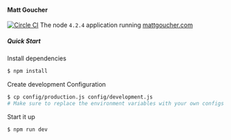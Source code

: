 #### Matt Goucher
[![Circle CI](https://circleci.com/gh/mattgoucher/mattgoucher.com/tree/master.svg?style=svg)](https://circleci.com/gh/mattgoucher/mattgoucher.com/tree/master) The node `4.2.4` application running [mattgoucher.com](https://mattgoucher.com)

##### Quick Start
  Install dependencies
```bash
$ npm install
```

  Create development Configuration
```bash
$ cp config/production.js config/development.js
# Make sure to replace the environment variables with your own configs
```

  Start it up
```bash
$ npm run dev
```
